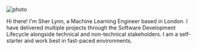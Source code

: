 ![photo](/assets/logo/profile.png|width=100px)

Hi there! I'm Sher Lynn, a Machine Learning Engineer based in London. I have delivered multiple projects through the Software Development Lifecycle alongside technical and non-technical stakeholders. I am a self-starter and work best in fast-paced environments.
